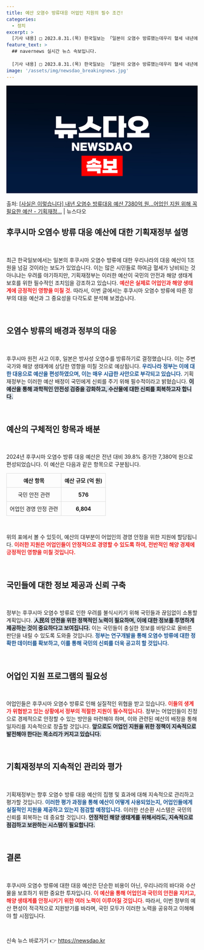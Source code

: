 ```yaml
---
title: 예산 오염수 방류대응 어업인 지원의 필수 조건!
categories:
  - 정치
excerpt: >
  [기사 내용] □ 2023.8.31.(목) 한국일보는 「일본이 오염수 방류했는데우리 혈세 내년에만 1조 투입…
feature_text: >
  ## navernews 실시간 뉴스 속보입니다.

  [기사 내용] □ 2023.8.31.(목) 한국일보는 「일본이 오염수 방류했는데우리 혈세 내년에만 1조 투입…
image: '/assets/img/newsdao_breakingnews.jpg'
---
```


![뉴스다오 속보](/assets/img/newsdao_breakingnews.jpg)

<p>출처: <a href="https://newsdao.kr/1764" rel="dofollow">[사실은 이렇습니다] 내년 오염수 방류대응 예산 7380억 원…어업인 지원 위해 꼭 필요한 예산 - 기획재정…</a> | 뉴스다오</p>

<h2 data-ke-size="size26">후쿠시마 오염수 방류 대응 예산에 대한 기획재정부 설명</h2>

<p data-ke-size="size16">&nbsp;</p>

최근 한국일보에서는 일본의 후쿠시마 오염수 방류에 대한 우리나라의 대응 예산이 1조 원을 넘길 것이라는 보도가 있었습니다. 이는 많은 시민들로 하여금 혈세가 낭비되는 것 아니냐는 우려를 야기하지만, 기획재정부는 이러한 예산이 국민의 안전과 해양 생태계 보호를 위한 필수적인 조치임을 강조하고 있습니다. <b><span style="color: #ee2323;">예산은 실제로 어업인과 해양 생태계에 긍정적인 영향을 미칠 것.</span></b> 따라서, 이번 글에서는 후쿠시마 오염수 방류에 따른 정부의 대응 예산과 그 중요성을 다각도로 분석해 보겠습니다. 

<p data-ke-size="size16">&nbsp;</p>

<h2 data-ke-size="size26">오염수 방류의 배경과 정부의 대응</h2>

<p data-ke-size="size16">&nbsp;</p>

후쿠시마 원전 사고 이후, 일본은 방사성 오염수를 방류하기로 결정했습니다. 이는 주변 국가와 해양 생태계에 상당한 영향을 미칠 것으로 예상됩니다. <b><span style="color: #1a5490;">우리나라 정부는 이에 대한 대응으로 예산을 편성하였으며, 이는 매우 시급한 사안으로 부각되고 있습니다.</span></b> 기획재정부는 이러한 예산 배정이 국민에게 신뢰를 주기 위해 필수적이라고 밝혔습니다. <b><span style="background-color: #21538527;">이 예산을 통해 과학적인 안전성 검증을 강화하고, 수산물에 대한 신뢰를 회복하고자 합니다.</span></b>

<p data-ke-size="size16">&nbsp;</p>

<h2 data-ke-size="size26">예산의 구체적인 항목과 배분</h2>

<p data-ke-size="size16">&nbsp;</p>

2024년 후쿠시마 오염수 방류 대응 예산은 전년 대비 39.8% 증가한 7,380억 원으로 편성되었습니다. 이 예산은 다음과 같은 항목으로 구분됩니다. 

<table style="width: 100%; border-collapse: collapse;">
  <tr>
    <th style="border: 1px solid #dddddd; padding: 8px; text-align: center;">예산 항목</th>
    <th style="border: 1px solid #dddddd; padding: 8px; text-align: center;">예산 규모 (억 원)</th>
  </tr>
  <tr>
    <td style="border: 1px solid #dddddd; padding: 8px; text-align: center;">국민 안전 관련</td>
    <td style="border: 1px solid #dddddd; padding: 8px; text-align: center;"><b>576</b></td>
  </tr>
  <tr>
    <td style="border: 1px solid #dddddd; padding: 8px; text-align: center;">어업인 경영 안정 관련</td>
    <td style="border: 1px solid #dddddd; padding: 8px; text-align: center;"><b>6,804</b></td>
  </tr>
</table>

<p data-ke-size="size16">&nbsp;</p>

위의 표에서 볼 수 있듯이, 예산의 대부분이 어업인의 경영 안정을 위한 지원에 할당됩니다. <b><span style="color: #ee2323;">이러한 지원은 어업인들이 안정적으로 경영할 수 있도록 하여, 전반적인 해양 경제에 긍정적인 영향을 미칠 것입니다.</span></b>

<p data-ke-size="size16">&nbsp;</p>

<h2 data-ke-size="size26">국민들에 대한 정보 제공과 신뢰 구축</h2>

<p data-ke-size="size16">&nbsp;</p>

정부는 후쿠시마 오염수 방류로 인한 우려를 불식시키기 위해 국민들과 끊임없이 소통할 계획입니다. <b><span style="background-color: #21538527;">人民의 안전을 위한 정책적인 노력이 필요하며, 이에 대한 정보를 투명하게 제공하는 것이 중요하다고 보여집니다.</span></b> 이는 국민들이 충실한 정보를 바탕으로 올바른 판단을 내릴 수 있도록 도와줄 것입니다. <b><span style="color: #1a5490;">정부는 연구개발을 통해 오염수 방류에 대한 정확한 데이터를 확보하고, 이를 통해 국민의 신뢰를 더욱 공고히 할 것입니다.</span></b>

<p data-ke-size="size16">&nbsp;</p>

<h2 data-ke-size="size26">어업인 지원 프로그램의 필요성</h2>

<p data-ke-size="size16">&nbsp;</p>

어업인들은 후쿠시마 오염수 방류로 인해 실질적인 위협을 받고 있습니다. <b><span style="color: #ee2323;">이들의 생계가 위협받고 있는 상황에서 정부의 적절한 지원이 필수적입니다.</span></b> 정부는 어업인들이 진정으로 경제적으로 안정할 수 있는 방안을 마련해야 하며, 이와 관련된 예산의 배정을 통해 일자리를 지속적으로 창출할 것입니다. <b><span style="background-color: #21538527;">앞으로도 어업인 지원을 위한 정책이 지속적으로 발전해야 한다는 목소리가 커지고 있습니다.</span></b>

<p data-ke-size="size16">&nbsp;</p>

<h2 data-ke-size="size26">기획재정부의 지속적인 관리와 평가</h2>

<p data-ke-size="size16">&nbsp;</p>

기획재정부는 향후 오염수 방류 대응 예산의 집행 및 효과에 대해 지속적으로 관리하고 평가할 것입니다. <b><span style="color: #1a5490;">이러한 평가 과정을 통해 예산이 어떻게 사용되었는지, 어업인들에게 실질적인 지원을 제공하고 있는지 점검할 예정입니다.</span></b> 이러한 선순환 시스템은 국민의 신뢰를 회복하는 데 중요할 것입니다. <b><span style="background-color: #21538527;">안정적인 해양 생태계를 위해서라도, 지속적으로 점검하고 보완하는 시스템이 필요합니다.</span></b>

<p data-ke-size="size16">&nbsp;</p>

<h2 data-ke-size="size26">결론</h2>

<p data-ke-size="size16">&nbsp;</p>

후쿠시마 오염수 방류에 대한 대응 예산은 단순한 비용이 아닌, 우리나라의 바다와 수산물을 보호하기 위한 중요한 투자입니다. <b><span style="color: #ee2323;">이 예산을 통해 어업인과 국민의 안전을 지키고, 해양 생태계를 안정시키기 위한 여러 노력이 이루어질 것입니다.</span></b> 따라서, 이번 정부의 예산 편성이 적극적으로 지원받기를 바라며, 국민 모두가 이러한 노력을 공유하고 이해해야 할 시점입니다.

<p data-ke-size="size16">&nbsp;</p> 

신속 뉴스 바로가기 👉 <a href="https://newsdao.kr" rel="dofollow">https://newsdao.kr</a>


